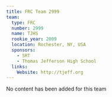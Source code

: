 ```yaml
---
title: FRC Team 2999
team:
  type: FRC
  number: 2999
  name: TJHS
  rookie_year: 2009
  location: Rochester, NY, USA
  sponsors:
    - SRT
    - Thomas Jefferson High School
  links:
    Website: http://tjeff.org
---
```

No content has been added for this team